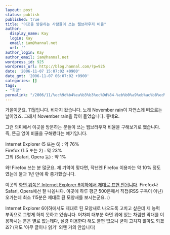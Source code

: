 ```yaml
---
layout: post
status: publish
published: true
title: "이곳을 방문하는 사람들이 쓰는 웹브라우저 비율"
author:
  display_name: Kay
  login: Kay
  email: iam@hannal.net
  url: ''
author_login: Kay
author_email: iam@hannal.net
wordpress_id: 925
wordpress_url: http://blog.hannal.com/?p=925
date: '2006-11-07 15:07:02 +0900'
date_gmt: '2006-11-07 06:07:02 +0900'
categories: []
tags:
- "희망"
permalink: "/2006/11/%ec%9d%b4%ea%b3%b3%ec%9d%84-%eb%b0%a9%eb%ac%b8%ed%95%98%eb%8a%94-%ec%82%ac%eb%9e%8c%eb%93%a4%ec%9d%b4-%ec%93%b0%eb%8a%94-%ec%9b%b9%eb%b8%8c%eb%9d%bc%ec%9a%b0%ec%a0%80-%eb%b9%84%ec%9c%a8"
---
```

<p>가을이군요. 11월입니다. 비까지 왔습니다. 노래 November rain이 자연스레 떠오르는 날이었죠. 그래서 November rain을 많이 들었습니다. 좋네요.</p>
<p>그런 의미에서 이곳을 방문하는 분들이 쓰는 웹브라우저 비율을 구해보기로 했습니다. 즉, 뜬금 없이 비율을 구해봤다는 얘기입니다.</p>
<p>Internet Explorer (5 또는 6) : 약 76%<br />
Firefox (1.5 또는 2) : 약 23%<br />
그외 (Safari, Opera 등) : 약 1%</p>
<p>와! Firefox 쓰는 분 많군요. 제 기억이 맞다면, 작년엔 Firefox 이용자는 약 10% 정도였는데 불과 1년 만에 확 증가했습니다.</p>
<p>이곳의 <a href="http://blog.hannal.com/about_hannal/#not_good_in_IE">화면 위쪽은 Internet Explorer 6이하에서 제대로 표현 안됩니다</a>. Firefox나 Safari, Opera에선 잘 나옵니다. 이곳에 하루 평균 500분께서 직접(RSS 구독이 아닌) 오가는데 최소 115분은 제대로 된 모양새를 보시는군요. :)</p>
<p>Internet Explorer 6이하에서도 제대로 된 모양새로 나오도록 고치고 싶은데 제 능력 부족으로 그렇게 하지 못하고 있습니다. 어차피 대부분 화면 위에 있는 차림판 막대를 이용하시는 분은 별로 없는데다, 설령 이용한다 해도 불편 없으니 굳이 고치지 않아도 되겠죠? (저도 '아무 글이나 읽기' 외엔 거의 안씁니다)</p>
